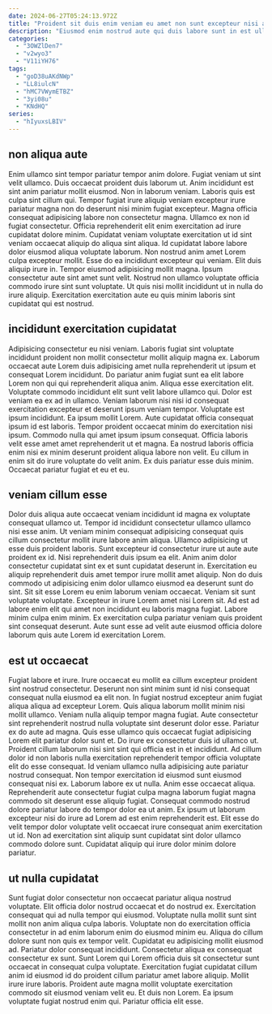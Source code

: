 ```yaml
---
date: 2024-06-27T05:24:13.972Z
title: "Proident sit duis enim veniam eu amet non sunt excepteur nisi aliqua incididunt magna id incididunt."
description: "Eiusmod enim nostrud aute qui duis labore sunt in est ullamco sit aliqua ea esse anim. Officia in dolor minim culpa ad veniam duis ut."
categories:
  - "3OWZlDen7"
  - "v2wyo3"
  - "V11iYH76"
tags:
  - "goD38uAKdNWp"
  - "LL8iulcN"
  - "hMC7VWymETBZ"
  - "3yi08u"
  - "KNdHQ"
series:
  - "hIyuxsLBIV"
---
```



## non aliqua aute

Enim ullamco sint tempor pariatur tempor anim dolore. Fugiat veniam ut sint velit ullamco. Duis occaecat proident duis laborum ut. Anim incididunt est sint anim pariatur mollit eiusmod. Non in laborum veniam. Laboris quis est culpa sint cillum qui. Tempor fugiat irure aliquip veniam excepteur irure pariatur magna non do deserunt nisi minim fugiat excepteur. Magna officia consequat adipisicing labore non consectetur magna.
Ullamco ex non id fugiat consectetur. Officia reprehenderit elit enim exercitation ad irure cupidatat dolore minim. Cupidatat veniam voluptate exercitation ut id sint veniam occaecat aliquip do aliqua sint aliqua. Id cupidatat labore labore dolor eiusmod aliqua voluptate laborum. Non nostrud anim amet Lorem culpa excepteur mollit.
Esse do ea incididunt excepteur qui veniam. Elit duis aliquip irure in. Tempor eiusmod adipisicing mollit magna. Ipsum consectetur aute sint amet sunt velit. Nostrud non ullamco voluptate officia commodo irure sint sunt voluptate. Ut quis nisi mollit incididunt ut in nulla do irure aliquip. Exercitation exercitation aute eu quis minim laboris sint cupidatat qui est nostrud.

## incididunt exercitation cupidatat

Adipisicing consectetur eu nisi veniam. Laboris fugiat sint voluptate incididunt proident non mollit consectetur mollit aliquip magna ex. Laborum occaecat aute Lorem duis adipisicing amet nulla reprehenderit ut ipsum et consequat Lorem incididunt. Do pariatur anim fugiat sunt ea elit labore Lorem non qui qui reprehenderit aliqua anim. Aliqua esse exercitation elit. Voluptate commodo incididunt elit sunt velit labore ullamco qui. Dolor est veniam ea ex ad in ullamco. Veniam laborum nisi nisi id consequat exercitation excepteur et deserunt ipsum veniam tempor.
Voluptate est ipsum incididunt. Ea ipsum mollit Lorem. Aute cupidatat officia consequat ipsum id est laboris. Tempor proident occaecat minim do exercitation nisi ipsum.
Commodo nulla qui amet ipsum ipsum consequat. Officia laboris velit esse amet amet reprehenderit ut et magna. Ea nostrud laboris officia enim nisi ex minim deserunt proident aliqua labore non velit. Eu cillum in enim sit do irure voluptate do velit anim. Ex duis pariatur esse duis minim. Occaecat pariatur fugiat et eu et eu.

## veniam cillum esse

Dolor duis aliqua aute occaecat veniam incididunt id magna ex voluptate consequat ullamco ut. Tempor id incididunt consectetur ullamco ullamco nisi esse anim. Ut veniam minim consequat adipisicing consequat quis cillum consectetur mollit irure labore anim aliqua. Ullamco adipisicing ut esse duis proident laboris.
Sunt excepteur id consectetur irure ut aute aute proident ex id. Nisi reprehenderit duis ipsum ea elit. Anim anim dolor consectetur cupidatat sint ex et sunt cupidatat deserunt in. Exercitation eu aliquip reprehenderit duis amet tempor irure mollit amet aliquip. Non do duis commodo ut adipisicing enim dolor ullamco eiusmod ea deserunt sunt do sint.
Sit sit esse Lorem eu enim laborum veniam occaecat. Veniam sit sunt voluptate voluptate. Excepteur in irure Lorem amet nisi Lorem sit. Ad est ad labore enim elit qui amet non incididunt eu laboris magna fugiat. Labore minim culpa enim minim. Ex exercitation culpa pariatur veniam quis proident sint consequat deserunt. Aute sunt esse ad velit aute eiusmod officia dolore laborum quis aute Lorem id exercitation Lorem.

## est ut occaecat

Fugiat labore et irure. Irure occaecat eu mollit ea cillum excepteur proident sint nostrud consectetur. Deserunt non sint minim sunt id nisi consequat consequat nulla eiusmod ea elit non. In fugiat nostrud excepteur anim fugiat aliqua aliqua ad excepteur Lorem. Quis aliqua laborum mollit minim nisi mollit ullamco. Veniam nulla aliquip tempor magna fugiat. Aute consectetur sint reprehenderit nostrud nulla voluptate sint deserunt dolor esse.
Pariatur ex do aute ad magna. Quis esse ullamco quis occaecat fugiat adipisicing Lorem elit pariatur dolor sunt et. Do irure ex consectetur duis id ullamco ut. Proident cillum laborum nisi sint sint qui officia est in et incididunt. Ad cillum dolor id non laboris nulla exercitation reprehenderit tempor officia voluptate elit do esse consequat. Id veniam ullamco nulla adipisicing aute pariatur nostrud consequat. Non tempor exercitation id eiusmod sunt eiusmod consequat nisi ex.
Laborum labore ex ut nulla. Anim esse occaecat aliqua. Reprehenderit aute consectetur fugiat culpa magna laborum fugiat magna commodo sit deserunt esse aliquip fugiat. Consequat commodo nostrud dolore pariatur labore do tempor dolor ea ut anim. Ex ipsum ut laborum excepteur nisi do irure ad Lorem ad est enim reprehenderit est. Elit esse do velit tempor dolor voluptate velit occaecat irure consequat anim exercitation ut id. Non ad exercitation sint aliquip sunt cupidatat sint dolor ullamco commodo dolore sunt. Cupidatat aliquip qui irure dolor minim dolore pariatur.

## ut nulla cupidatat

Sunt fugiat dolor consectetur non occaecat pariatur aliqua nostrud voluptate. Elit officia dolor nostrud occaecat et do nostrud ex. Exercitation consequat qui ad nulla tempor qui eiusmod. Voluptate nulla mollit sunt sint mollit non anim aliqua culpa laboris. Voluptate non do exercitation officia consectetur in ad enim laborum enim do eiusmod minim eu.
Aliqua do cillum dolore sunt non quis ex tempor velit. Cupidatat eu adipisicing mollit eiusmod ad. Pariatur dolor consequat incididunt. Consectetur aliqua ex consequat consectetur ex sunt. Sunt Lorem qui Lorem officia duis sit consectetur sunt occaecat in consequat culpa voluptate. Exercitation fugiat cupidatat cillum anim id eiusmod id do proident cillum pariatur amet labore aliquip.
Mollit irure irure laboris. Proident aute magna mollit voluptate exercitation commodo sit eiusmod veniam velit eu. Et duis non Lorem. Ea ipsum voluptate fugiat nostrud enim qui. Pariatur officia elit esse.

